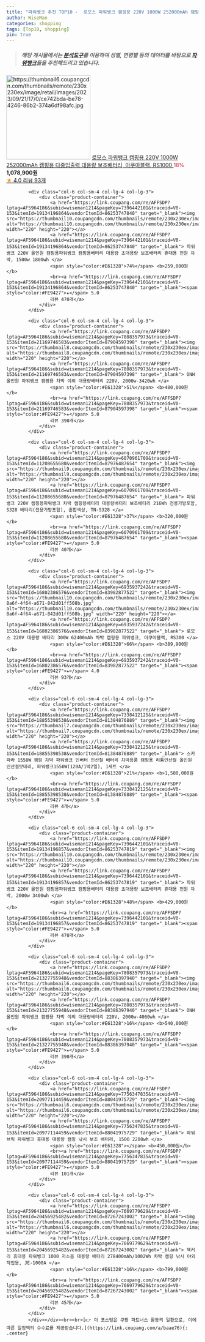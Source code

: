```yaml
---
title: "파워뱅크 추천 TOP10 -  로모스 파워뱅크 캠핑용 220V 1000W 252000mAh 캠핑용 다중입출력 대용량 보조배터리, 아쿠아블랙, RS1000"
author: WiseMan
categories: shopping
tags: [Top10, shopping]
pin: true
---
```


> ##### 해당 게시물에서는 [**분석도구**](https://itemscout.io/)를 이용하여 **성별**, **연령별** 등의 데이터를 바탕으로 [**파워뱅크**](https://link.coupang.com/a/baae76)들을 추천해드리고 있습니다.
<div class="container"><div class="row">
            <div class="col-6 col-sm-4 col-lg-4 col-lg-3">
                <div class="product-container">
                    <a href="https://link.coupang.com/re/AFFSDP?lptag=AF5964186&subid=wiseman1214&pageKey=6935937242&traceid=V0-153&itemId=18448407534&vendorItemId=87260023252" target="_blank"><img src="https://thumbnail6.coupangcdn.com/thumbnails/remote/230x230ex/image/retail/images/2023/09/21/17/0/ce742bda-be78-4246-86b2-374a6df98afc.jpg" alt="https://thumbnail6.coupangcdn.com/thumbnails/remote/230x230ex/image/retail/images/2023/09/21/17/0/ce742bda-be78-4246-86b2-374a6df98afc.jpg" width="220" height="220"></a>
                    <a href="https://link.coupang.com/re/AFFSDP?lptag=AF5964186&subid=wiseman1214&pageKey=6935937242&traceid=V0-153&itemId=18448407534&vendorItemId=87260023252" target="_blank"> 로모스 파워뱅크 캠핑용 220V 1000W 252000mAh 캠핑용 다중입출력 대용량 보조배터리, 아쿠아블랙, RS1000 </a>
                    <span style="color:#E61328">18%</span> <b>1,078,900원</b>
                    <br><a href="https://link.coupang.com/re/AFFSDP?lptag=AF5964186&subid=wiseman1214&pageKey=6935937242&traceid=V0-153&itemId=18448407534&vendorItemId=87260023252" target="_blank"><span style="color:#FE9427">★</span> 4.0
                    리뷰 93개</a>
                </div>
            </div>
            
            <div class="col-6 col-sm-4 col-lg-4 col-lg-3">
                <div class="product-container">
                    <a href="https://link.coupang.com/re/AFFSDP?lptag=AF5964186&subid=wiseman1214&pageKey=7396442101&traceid=V0-153&itemId=19134196864&vendorItemId=86253747840" target="_blank"><img src="https://thumbnail10.coupangcdn.com/thumbnails/remote/230x230ex/image/vendor_inventory/1621/705a08e031f2147137d5117ef49115e9ff3c7b332d3d8d9e3ed3f47cf892.png" alt="https://thumbnail10.coupangcdn.com/thumbnails/remote/230x230ex/image/vendor_inventory/1621/705a08e031f2147137d5117ef49115e9ff3c7b332d3d8d9e3ed3f47cf892.png" width="220" height="220"></a>
                    <a href="https://link.coupang.com/re/AFFSDP?lptag=AF5964186&subid=wiseman1214&pageKey=7396442101&traceid=V0-153&itemId=19134196864&vendorItemId=86253747840" target="_blank"> 파워뱅크 220V 올인원 캠핑용파워뱅크 캠핑용배터리 대용량 초대용량 보조배터리 휴대용 전원 차박, 1500w 1800wh </a>
                    <span style="color:#E61328">74%</span> <b>259,000원</b>
                    <br><a href="https://link.coupang.com/re/AFFSDP?lptag=AF5964186&subid=wiseman1214&pageKey=7396442101&traceid=V0-153&itemId=19134196864&vendorItemId=86253747840" target="_blank"><span style="color:#FE9427">★</span> 5.0
                    리뷰 470개</a>
                </div>
            </div>
            
            <div class="col-6 col-sm-4 col-lg-4 col-lg-3">
                <div class="product-container">
                    <a href="https://link.coupang.com/re/AFFSDP?lptag=AF5964186&subid=wiseman1214&pageKey=7808357973&traceid=V0-153&itemId=21169746583&vendorItemId=87904597398" target="_blank"><img src="https://thumbnail8.coupangcdn.com/thumbnails/remote/230x230ex/image/vendor_inventory/0c9b/b4bd59ea45aad16923c53ed3dabdcd48c8d3665977a31d504bef7efefcbd.png" alt="https://thumbnail8.coupangcdn.com/thumbnails/remote/230x230ex/image/vendor_inventory/0c9b/b4bd59ea45aad16923c53ed3dabdcd48c8d3665977a31d504bef7efefcbd.png" width="220" height="220"></a>
                    <a href="https://link.coupang.com/re/AFFSDP?lptag=AF5964186&subid=wiseman1214&pageKey=7808357973&traceid=V0-153&itemId=21169746583&vendorItemId=87904597398" target="_blank"> ONH 올인원 파워뱅크 캠핑용 차박 야외 대용량배터리 220V, 2000w-3420wh </a>
                    <span style="color:#E61328">51%</span> <b>480,000원</b>
                    <br><a href="https://link.coupang.com/re/AFFSDP?lptag=AF5964186&subid=wiseman1214&pageKey=7808357973&traceid=V0-153&itemId=21169746583&vendorItemId=87904597398" target="_blank"><span style="color:#FE9427">★</span> 5.0
                    리뷰 390개</a>
                </div>
            </div>
            
            <div class="col-6 col-sm-4 col-lg-4 col-lg-3">
                <div class="product-container">
                    <a href="https://link.coupang.com/re/AFFSDP?lptag=AF5964186&subid=wiseman1214&pageKey=6070961709&traceid=V0-153&itemId=11208655680&vendorItemId=87976487654" target="_blank"><img src="https://thumbnail9.coupangcdn.com/thumbnails/remote/230x230ex/image/vendor_inventory/619f/586e8038fb2f5bd0853aa5f31f10b34e5b9f6ca620951e870fbc7caa46b2.jpg" alt="https://thumbnail9.coupangcdn.com/thumbnails/remote/230x230ex/image/vendor_inventory/619f/586e8038fb2f5bd0853aa5f31f10b34e5b9f6ca620951e870fbc7caa46b2.jpg" width="220" height="220"></a>
                    <a href="https://link.coupang.com/re/AFFSDP?lptag=AF5964186&subid=wiseman1214&pageKey=6070961709&traceid=V0-153&itemId=11208655680&vendorItemId=87976487654" target="_blank"> 파워뱅크 220V 캠핑용파워뱅크 차박 캠핑용배터리 대용량배터리 보조배터리 216Wh 전용가방포함, S328 배터리(전용가방포함), 혼합색상, TN-S328 </a>
                    <span style="color:#E61328">37%</span> <b>320,000원</b>
                    <br><a href="https://link.coupang.com/re/AFFSDP?lptag=AF5964186&subid=wiseman1214&pageKey=6070961709&traceid=V0-153&itemId=11208655680&vendorItemId=87976487654" target="_blank"><span style="color:#FE9427">★</span> 5.0
                    리뷰 40개</a>
                </div>
            </div>
            
            <div class="col-6 col-sm-4 col-lg-4 col-lg-3">
                <div class="product-container">
                    <a href="https://link.coupang.com/re/AFFSDP?lptag=AF5964186&subid=wiseman1214&pageKey=6935937242&traceid=V0-153&itemId=16802386576&vendorItemId=83982877522" target="_blank"><img src="https://thumbnail10.coupangcdn.com/thumbnails/remote/230x230ex/image/retail/images/2022/11/21/9/0/d94a6302-8a6f-4f64-a671-842d01ff508b.jpg" alt="https://thumbnail10.coupangcdn.com/thumbnails/remote/230x230ex/image/retail/images/2022/11/21/9/0/d94a6302-8a6f-4f64-a671-842d01ff508b.jpg" width="220" height="220"></a>
                    <a href="https://link.coupang.com/re/AFFSDP?lptag=AF5964186&subid=wiseman1214&pageKey=6935937242&traceid=V0-153&itemId=16802386576&vendorItemId=83982877522" target="_blank"> 로모스 220V 대용량 배터리 300W 62400mAh 차박 캠핑용 파워뱅크, 아쿠아블랙, RS300 </a>
                    <span style="color:#E61328">66%</span> <b>389,900원</b>
                    <br><a href="https://link.coupang.com/re/AFFSDP?lptag=AF5964186&subid=wiseman1214&pageKey=6935937242&traceid=V0-153&itemId=16802386576&vendorItemId=83982877522" target="_blank"><span style="color:#FE9427">★</span> 4.0
                    리뷰 93개</a>
                </div>
            </div>
            
            <div class="col-6 col-sm-4 col-lg-4 col-lg-3">
                <div class="product-container">
                    <a href="https://link.coupang.com/re/AFFSDP?lptag=AF5964186&subid=wiseman1214&pageKey=7338412125&traceid=V0-153&itemId=18855398538&vendorItemId=81384876889" target="_blank"><img src="https://thumbnail7.coupangcdn.com/thumbnails/remote/230x230ex/image/vendor_inventory/df40/1ac1772c763d8125e2f1ad952f50826dadfc5138d83e8c3066fabf93dcfd.png" alt="https://thumbnail7.coupangcdn.com/thumbnails/remote/230x230ex/image/vendor_inventory/df40/1ac1772c763d8125e2f1ad952f50826dadfc5138d83e8c3066fabf93dcfd.png" width="220" height="220"></a>
                    <a href="https://link.coupang.com/re/AFFSDP?lptag=AF5964186&subid=wiseman1214&pageKey=7338412125&traceid=V0-153&itemId=18855398538&vendorItemId=81384876889" target="_blank"> 스카파라 1550W 캠핑 차박 파워뱅크 인버터 인산철 배터리 차박용품 캠핑용 리튬인산철 올인원 인산철밧데리, 파워뱅크1550W(120A/1박2일), 1세트 </a>
                    <span style="color:#E61328">21%</span> <b>1,580,000원</b>
                    <br><a href="https://link.coupang.com/re/AFFSDP?lptag=AF5964186&subid=wiseman1214&pageKey=7338412125&traceid=V0-153&itemId=18855398538&vendorItemId=81384876889" target="_blank"><span style="color:#FE9427">★</span> 5.0
                    리뷰 4개</a>
                </div>
            </div>
            
            <div class="col-6 col-sm-4 col-lg-4 col-lg-3">
                <div class="product-container">
                    <a href="https://link.coupang.com/re/AFFSDP?lptag=AF5964186&subid=wiseman1214&pageKey=7396442101&traceid=V0-153&itemId=19134196857&vendorItemId=86253747819" target="_blank"><img src="https://thumbnail10.coupangcdn.com/thumbnails/remote/230x230ex/image/vendor_inventory/7a71/827747ced32832ec3796ea8bf5610d32082af4723ad6f4ffbb8ce9503edb.png" alt="https://thumbnail10.coupangcdn.com/thumbnails/remote/230x230ex/image/vendor_inventory/7a71/827747ced32832ec3796ea8bf5610d32082af4723ad6f4ffbb8ce9503edb.png" width="220" height="220"></a>
                    <a href="https://link.coupang.com/re/AFFSDP?lptag=AF5964186&subid=wiseman1214&pageKey=7396442101&traceid=V0-153&itemId=19134196857&vendorItemId=86253747819" target="_blank"> 파워뱅크 220V 올인원 캠핑용파워뱅크 캠핑용배터리 대용량 초대용량 보조배터리 휴대용 전원 차박, 2000w 3400wh </a>
                    <span style="color:#E61328">48%</span> <b>429,000원</b>
                    <br><a href="https://link.coupang.com/re/AFFSDP?lptag=AF5964186&subid=wiseman1214&pageKey=7396442101&traceid=V0-153&itemId=19134196857&vendorItemId=86253747819" target="_blank"><span style="color:#FE9427">★</span> 5.0
                    리뷰 470개</a>
                </div>
            </div>
            
            <div class="col-6 col-sm-4 col-lg-4 col-lg-3">
                <div class="product-container">
                    <a href="https://link.coupang.com/re/AFFSDP?lptag=AF5964186&subid=wiseman1214&pageKey=7808357973&traceid=V0-153&itemId=21327755948&vendorItemId=88386397940" target="_blank"><img src="https://thumbnail6.coupangcdn.com/thumbnails/remote/230x230ex/image/vendor_inventory/b713/2028c5eb2e2c62224dfa11dd745ecfbe947ce592eafdeca6a506cb66543d.png" alt="https://thumbnail6.coupangcdn.com/thumbnails/remote/230x230ex/image/vendor_inventory/b713/2028c5eb2e2c62224dfa11dd745ecfbe947ce592eafdeca6a506cb66543d.png" width="220" height="220"></a>
                    <a href="https://link.coupang.com/re/AFFSDP?lptag=AF5964186&subid=wiseman1214&pageKey=7808357973&traceid=V0-153&itemId=21327755948&vendorItemId=88386397940" target="_blank"> ONH 올인원 파워뱅크 캠핑용 차박 야외 대용량배터리 220V, 2000w-4060wh </a>
                    <span style="color:#E61328">16%</span> <b>540,000원</b>
                    <br><a href="https://link.coupang.com/re/AFFSDP?lptag=AF5964186&subid=wiseman1214&pageKey=7808357973&traceid=V0-153&itemId=21327755948&vendorItemId=88386397940" target="_blank"><span style="color:#FE9427">★</span> 5.0
                    리뷰 390개</a>
                </div>
            </div>
            
            <div class="col-6 col-sm-4 col-lg-4 col-lg-3">
                <div class="product-container">
                    <a href="https://link.coupang.com/re/AFFSDP?lptag=AF5964186&subid=wiseman1214&pageKey=7756347835&traceid=V0-153&itemId=20977114459&vendorItemId=88041975729" target="_blank"><img src="https://thumbnail6.coupangcdn.com/thumbnails/remote/230x230ex/image/vendor_inventory/d32f/54d5cb2e0a7da9b5bffb41a0f453f5866a7d6ea75a0877c8cfe7e6685ed9.png" alt="https://thumbnail6.coupangcdn.com/thumbnails/remote/230x230ex/image/vendor_inventory/d32f/54d5cb2e0a7da9b5bffb41a0f453f5866a7d6ea75a0877c8cfe7e6685ed9.png" width="220" height="220"></a>
                    <a href="https://link.coupang.com/re/AFFSDP?lptag=AF5964186&subid=wiseman1214&pageKey=7756347835&traceid=V0-153&itemId=20977114459&vendorItemId=88041975729" target="_blank"> 파워브릭 파워뱅크 휴대용 대용량 캠핑 낚시 보조 배터리, 1500 2200wh </a>
                    <span style="color:#E61328"></span> <b>450,000원</b>
                    <br><a href="https://link.coupang.com/re/AFFSDP?lptag=AF5964186&subid=wiseman1214&pageKey=7756347835&traceid=V0-153&itemId=20977114459&vendorItemId=88041975729" target="_blank"><span style="color:#FE9427">★</span> 5.0
                    리뷰 101개</a>
                </div>
            </div>
            
            <div class="col-6 col-sm-4 col-lg-4 col-lg-3">
                <div class="product-container">
                    <a href="https://link.coupang.com/re/AFFSDP?lptag=AF5964186&subid=wiseman1214&pageKey=7669779629&traceid=V0-153&itemId=20456925482&vendorItemId=87267243002" target="_blank"><img src="https://thumbnail6.coupangcdn.com/thumbnails/remote/230x230ex/image/vendor_inventory/dc4f/46fb80a1eb73defd6777aff3a4b0989ebe944c5901d99e04193f8650b09b.jpg" alt="https://thumbnail6.coupangcdn.com/thumbnails/remote/230x230ex/image/vendor_inventory/dc4f/46fb80a1eb73defd6777aff3a4b0989ebe944c5901d99e04193f8650b09b.jpg" width="220" height="220"></a>
                    <a href="https://link.coupang.com/re/AFFSDP?lptag=AF5964186&subid=wiseman1214&pageKey=7669779629&traceid=V0-153&itemId=20456925482&vendorItemId=87267243002" target="_blank"> 잭커리 휴대용 파워뱅크 1000 저소음 대용량 배터리 278400mAh/1002Wh 차박 캠핑 낚시 야외작업용, JE-1000A </a>
                    <span style="color:#E61328">16%</span> <b>799,000원</b>
                    <br><a href="https://link.coupang.com/re/AFFSDP?lptag=AF5964186&subid=wiseman1214&pageKey=7669779629&traceid=V0-153&itemId=20456925482&vendorItemId=87267243002" target="_blank"><span style="color:#FE9427">★</span> 5.0
                    리뷰 45개</a>
                </div>
            </div>
            </div></div><br><br>[👉 이 포스팅은 쿠팡 파트너스 활동의 일환으로, 이에 따른 일정액의 수수료를 제공받습니다.](https://link.coupang.com/a/baae76){: .center}